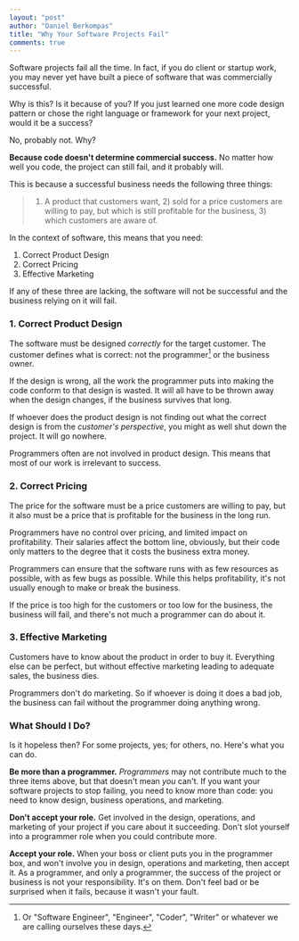 ```yaml
---
layout: "post"
author: "Daniel Berkompas"
title: "Why Your Software Projects Fail"
comments: true
---
```


Software projects fail all the time. In fact, if you do client or startup work, you may never yet have built a piece of software that was commercially successful.

Why is this? Is it because of you? If you just learned one more code design pattern or chose the right language or framework for your next project, would it be a success?

No, probably not. Why? 

**Because code doesn't determine commercial success.**  No matter how well you code, the project can still fail, and it probably will.

This is because a successful business needs the following three things:

> 1) A product that customers want, 2) sold for a price customers are willing to pay, but which is still profitable for the business, 3) which customers are aware of.

In the context of software, this means that you need:

1. Correct Product Design
2. Correct Pricing
3. Effective Marketing

If any of these three are lacking, the software will not be successful and the business relying on it will fail.

### 1. Correct Product Design

The software must be designed _correctly_ for the target customer. The customer defines what is correct: not the programmer[^1] or the business owner.

If the design is wrong, all the work the programmer puts into making the code conform to that design is wasted. It will all have to be thrown away when the design changes, if the business survives that long.

If whoever does the product design is not finding out what the correct design is from the _customer's perspective_, you might as well shut down the project. It will go nowhere.

Programmers often are not involved in product design. This means that most of our work is irrelevant to success.

### 2. Correct Pricing

The price for the software must be a price customers are willing to pay, but it also must be a price that is profitable for the business in the long run.

Programmers have no control over pricing, and limited impact on profitability. Their salaries affect the bottom line, obviously, but their code only matters to the degree that it costs the business extra money.

Programmers can ensure that the software runs with as few resources as possible, with as few bugs as possible. While this helps profitability, it's not usually enough to make or break the business.  

If the price is too high for the customers or too low for the business, the business will fail, and there's not much a programmer can do about it.

### 3. Effective Marketing

Customers have to know about the product in order to buy it. Everything else can be perfect, but without effective marketing leading to adequate sales, the business dies.

Programmers don't do marketing. So if whoever is doing it does a bad job, the business can fail without the programmer doing anything wrong.

### What Should I Do?

Is it hopeless then? For some projects, yes; for others, no. Here's what you can do.

**Be more than a programmer.** _Programmers_ may not contribute much to the three items above, but that doesn't mean _you_ can't. If you want your software projects to stop failing, you need to know more than code: you need to know design, business operations, and marketing.

**Don't accept your role.** Get involved in the design, operations, and marketing of your project if you care about it succeeding. Don't slot yourself into a programmer role when you could contribute more.

**Accept your role.** When your boss or client puts you in the programmer box, and won't involve you in design, operations and marketing, then accept it. As a programmer, and only a programmer, the success of the project or business is not your responsibility. It's on them. Don't feel bad or be surprised when it fails, because it wasn't your fault.




[^1]: Or "Software Engineer", "Engineer", "Coder", "Writer" or whatever we are calling ourselves these days.




